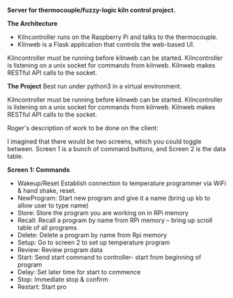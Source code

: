 **Server for thermocouple/fuzzy-logic kiln control project.**

**The Architecture**
* Kilncontroller runs on the Raspberry Pi and talks to the thermocouple.
* Kilnweb is a Flask application that controls the web-based UI.

Kilncontroller must be running before kilnweb can be started.  Kilncontroller is listening
on a unix socket for commands from kilnweb.  Kilnweb makes RESTful API calls to the socket.

**The Project**
Best run under python3 in a virtual environment.

Kilncontroller must be running before kilnweb can be started.  Kilncontroller is listening
on a unix socket for commands from kilnweb.  Kilnweb makes RESTful API calls to the socket.

Roger's description of work to be done on the client:

I imagined that there would be two screens, which you could toggle between.  Screen 1 is a bunch of command buttons, and Screen 2 is the data table.

**Screen 1:   Commands**
* Wakeup/Reset  Establish connection to temperature programmer via WiFi & hand shake, reset.
* NewProgram:  Start new program and give it a name (bring up kb to allow user to type name)
* Store:  Store the program you are working on in RPi memory
* Recall:  Recall a program by name from RPi memory – bring up scroll table of all programs
* Delete:  Delete a program by name from Rpi memory
* Setup:  Go to screen 2 to set up temperature program
* Review:   Review program data
* Start:  Send start command to controller- start from beginning of program
* Delay:  Set later time for start to commence
* Stop:  Immediate stop & confirm
* Restart:  Start pro